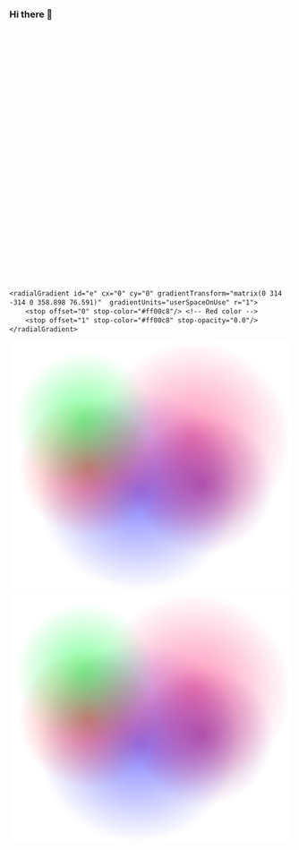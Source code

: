### Hi there 👋

<svg fill="none" height="1141" viewBox="0 0 1288 1141" width="1288" xmlns="http://www.w3.org/2000/svg" xmlns:xlink="http://www.w3.org/1999/xlink">
    <radialGradient id="a" cx="0" cy="0" gradientTransform="matrix(0 456 -456 0 587.129 684.461)" gradientUnits="userSpaceOnUse" r="1">
        <stop offset="0" stop-color="#00f"/> <!-- Blue color -->
        <stop offset="1" stop-color="#00f" stop-opacity="0.0"/>
    </radialGradient>
    <radialGradient id="b" cx="0" cy="0" gradientTransform="matrix(0 445.5 -445.5 0 841.629 445.961)" gradientUnits="userSpaceOnUse" r="1">
        <stop offset="0" stop-color="#ff1a6c"/> <!-- Pink color -->
        <stop offset="1" stop-color="#ff1a6c" stop-opacity="0.0"/>
    </radialGradient>
    <radialGradient id="c" cx="0" cy="0" gradientTransform="matrix(0 314 -314 0 887.129 655.461)" gradientUnits="userSpaceOnUse" r="1">
        <stop offset="0" stop-color="#800080"/> <!-- Purple color -->
        <stop offset="1" stop-color="#800080" stop-opacity="0.0"/>
    </radialGradient>
    <radialGradient id="d" cx="0" cy="0" gradientTransform="matrix(0 314 -314 0 358.898 576.591)" gradientUnits="userSpaceOnUse" r="1">
        <stop offset="0" stop-color="#f00"/> <!-- Red color -->
        <stop offset="1" stop-color="#f00" stop-opacity="0.0"/>
    </radialGradient>
    <radialGradient id="e" cx="0" cy="0" gradientTransform="matrix(0 314 -314 0 308.898 370.591)"  gradientUnits="userSpaceOnUse" r="1">
        <stop offset="0" stop-color="#00ff37"/> <!-- Red color -->
        <stop offset="1" stop-color="#00ff37" stop-opacity="0.0"/>
    </radialGradient>

    <radialGradient id="e" cx="0" cy="0" gradientTransform="matrix(0 314 -314 0 358.898 76.591)"  gradientUnits="userSpaceOnUse" r="1">
        <stop offset="0" stop-color="#ff00c8"/> <!-- Red color -->
        <stop offset="1" stop-color="#ff00c8" stop-opacity="0.0"/>
    </radialGradient>
   <circle cx="587.129" cy="684.461" fill="url(#a)" opacity=".5" r="456" transform="matrix(0 1 -1 0 1271.59 97.332)"/>
    <circle cx="841.629" cy="445.961" fill="url(#b)" opacity=".5" r="445.5" transform="matrix(0 1 -1 0 1287.59 -395.668)"/>
    <circle cx="887.129" cy="655.461" fill="url(#c)" opacity=".5" r="314" transform="matrix(0 1 -1 0 1542.59 -231.668)"/>
    <circle cx="358.898" cy="576.591" fill="url(#d)" opacity=".5" r="314" transform="matrix(.98829352 .15256446 -.15256446 .98829352 92.168725 -48.005229)"/>
    <circle cx="308.898" cy="370.591" fill="url(#e)" opacity=".5" r="314" transform="matrix(.98829352 .15256446 -.15256446 .98829352 92.168725 -48.005229)"/>
    <circle cx="358.898" cy="76.591" fill="url(#df)" opacity=".5" r="314" transform="matrix(.98829352 .15256446 -.15256446 .98829352 92.168725 -48.005229)"/>
</svg>


![Alt text](./ambient.svg)
<img src="./ambient.svg">


<!--
**magnushc/magnushc** is a ✨ _special_ ✨ repository because its `README.md` (this file) appears on your GitHub profile.

Here are some ideas to get you started:

- 🔭 I’m currently working on ...
- 🌱 I’m currently learning ...
- 👯 I’m looking to collaborate on ...
- 🤔 I’m looking for help with ...
- 💬 Ask me about ...
- 📫 How to reach me: ...
- 😄 Pronouns: ...
- ⚡ Fun fact: ...
-->
